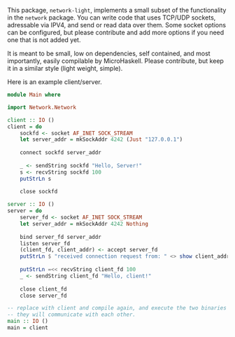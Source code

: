 This package, `network-light`, implements a small subset of the functionality in the `network` package.
You can write code that uses TCP/UDP sockets, adressable via IPV4, and send or read data over them. Some socket options can be configured, but please contribute and add more options if you need one that is not added yet.

It is meant to be small, low on dependencies, self contained, and most importantly, easily compilable by MicroHaskell.
Please contribute, but keep it in a similar style (light weight, simple).

Here is an example client/server.

```haskell
module Main where

import Network.Network

client :: IO ()
client = do
    sockfd <- socket AF_INET SOCK_STREAM
    let server_addr = mkSockAddr 4242 (Just "127.0.0.1")
    
    connect sockfd server_addr
    
    _ <- sendString sockfd "Hello, Server!"
    s <- recvString sockfd 100
    putStrLn s
    
    close sockfd

server :: IO ()
server = do
    server_fd <- socket AF_INET SOCK_STREAM
    let server_addr = mkSockAddr 4242 Nothing
    
    bind server_fd server_addr
    listen server_fd
    (client_fd, client_addr) <- accept server_fd
    putStrLn $ "received connection request from: " <> show client_addr
    
    putStrLn =<< recvString client_fd 100
    _ <- sendString client_fd "Hello, client!"
    
    close client_fd
    close server_fd

-- replace with client and compile again, and execute the two binaries in different terminals.
-- they will communicate with each other.
main :: IO ()
main = client
```
